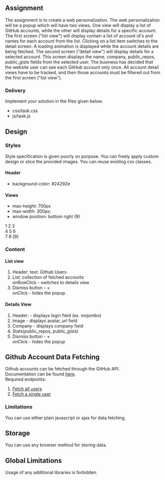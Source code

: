 ## Assignment
The assignment is to create a web personalization. The web personalization will be a popup which will have two views.
One view will display a list of GitHub accounts, while the other will display details for a specific account. 
The first screen ("list view") will display contain a list of account id's and names for each account from the list. Clicking on a list item switches to the detail screen. A loading animation is displayed while the account details are being fetched.
The second screen ("detail view") will display details for a selected account. This screen displays the name, company, public_repos, public_gists fields from the selected user.
The business has decided that the website user can see each GitHub account only once. All account detail views have to be tracked, and then those accounts must be filtered out from the first screen ("list view").

### Delivery
Implement your solution in the files given below.	
-	css/task.css
-	js/task.js

## Design
### Styles
Style specification is given poorly on purpose. You can freely apply custom design or slice the provided images. 
You can reuse existing css classes.

#### Header   
-    background-color: #24292e    

#### Views  
-	max-height: 700px    
-	max-width: 300px;   
-	window position: bottom right (9)

1  2  3   
4  5  6   
7  8 [9]    

### Content
#### List view

1.	Header:	
	text: Github Users	
2.	List: collection of fetched accounts    
	onRowClick - switches to details view    
3. Dismiss button - ×   
	onClick - hides the popup   

#### Details View
1. Header: - displays login field (ex. mojombo)
2. Image - displays avatar_url field
3. Company - displays company field
4. Stats(public_repos, public_gists)
5. Dismiss button - ×    
	onClick - hides the popup

##    Github Account Data Fetching
Github accounts can be fetched through the GitHub API.    
Documentation can be found [here](https://developer.github.com/v3/users/).    
Required endpoints:   
1. [Fetch all users](https://developer.github.com/v3/users/#get-all-users)   
2. [Fetch a single user](https://developer.github.com/v3/users/#get-a-single-user)    

###    Limitations
You can use either plain javascript or ajax for data fetching.

##    Storage
You can use any browser method for storing data.

##    Global Limitations
Usage of any additional libraries is forbidden.